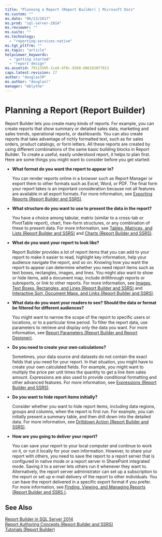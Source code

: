 ```yaml
---
title: "Planning a Report (Report Builder) | Microsoft Docs"
ms.custom: ""
ms.date: "06/13/2017"
ms.prod: "sql-server-2014"
ms.reviewer: ""
ms.suite: ""
ms.technology: 
  - "reporting-services-native"
ms.tgt_pltfrm: ""
ms.topic: "article"
helpviewer_keywords: 
  - "getting started"
  - "report design"
ms.assetid: 79113505-1ce8-4f8c-9260-d861838f7813
caps.latest.revision: 17
author: "douglaslM"
ms.author: "douglasl"
manager: "mblythe"
---
```

# Planning a Report (Report Builder)
  Report Builder lets you create many kinds of reports. For example, you can create reports that show summary or detailed sales data, marketing and sales trends, operational reports, or dashboards. You can also create reports that take advantage of richly formatted text, such as for sales orders, product catalogs, or form letters. All these reports are created by using different combinations of the same basic building blocks in Report Builder. To create a useful, easily understood report, it helps to plan first. Here are some things you might want to consider before you get started:  
  
-   **What format do you want the report to appear in?**  
  
     You can render reports online in a browser such as Report Manager or export them to other formats such as Excel, Word, or PDF. The final form your report takes is an important consideration because not all features are available in all export formats. For more information, see [Exporting Reports &#40;Report Builder and SSRS&#41;](../report-builder/export-reports-report-builder-and-ssrs.md).  
  
-   **What structure do you want to use to present the data in the report?**  
  
     You have a choice among tabular, matrix (similar to a cross-tab or PivotTable report), chart, free-form structures, or any combination of these to present data. For more information, see [Tables, Matrices, and Lists &#40;Report Builder and SSRS&#41;](report-design/create-invoices-and-forms-with-lists-report-builder-and-ssrs.md) and [Charts &#40;Report Builder and SSRS&#41;](report-design/charts-report-builder-and-ssrs.md).  
  
-   **What do you want your report to look like?**  
  
     Report Builder provides a lot of report items that you can add to your report to make it easier to read, highlight key information, help your audience navigate the report, and so on. Knowing how you want the report to appear can determine whether you need report items such as text boxes, rectangles, images, and lines. You might also want to show or hide items, add a document map, include drillthrough reports or subreports, or link to other reports. For more information, see [Images, Text Boxes, Rectangles, and Lines &#40;Report Builder and SSRS&#41;](rectangles-and-lines-report-builder-and-ssrs.md) and [Interactive Sort, Document Maps, and Links &#40;Report Builder and SSRS&#41;](report-design/interactive-sort-document-maps-and-links-report-builder-and-ssrs.md).  
  
-   **What data do you want your readers to see? Should the data or format be filtered for different audiences?**  
  
     You might want to narrow the scope of the report to specific users or locations, or to a particular time period. To filter the report data, use parameters to retrieve and display only the data you want. For more information, see [Report Parameters &#40;Report Builder and Report Designer&#41;](report-parameters-report-builder-and-report-designer.md).  
  
-   **Do you need to create your own calculations?**  
  
     Sometimes, your data source and datasets do not contain the exact fields that you need for your report. In that situation, you might have to create your own calculated fields. For example, you might want to multiply the price per unit times the quantity to get a line item sales amount. Expressions are also used to provide conditional formatting and other advanced features. For more information, see [Expressions &#40;Report Builder and SSRS&#41;](report-design/expressions-report-builder-and-ssrs.md).  
  
-   **Do you want to hide report items initially?**  
  
     Consider whether you want to hide report items, including data regions, groups and columns, when the report is first run. For example, you can initially present a summary table, and then drill down into the detailed data. For more information, see [Drilldown Action &#40;Report Builder and SSRS&#41;](report-design/drilldown-action-report-builder-and-ssrs.md).  
  
-   **How are you going to deliver your report?**  
  
     You can save your report to your local computer and continue to work on it, or run it locally for your own information. However, to share your report with others, you need to save the report to a report server that is configured in native mode or a report server in SharePoint integrated mode. Saving it to a server lets others run it whenever they want to. Alternatively, the report server administrator can set up a subscription to the report or set up e-mail delivery of the report to other individuals. You can have the report delivered in a specific export format if you prefer. For more information, see [Finding, Viewing, and Managing Reports &#40;Report Builder and SSRS &#41;](report-builder/finding-viewing-and-managing-reports-report-builder-and-ssrs.md).  
  
## See Also  
 [Report Builder in SQL Server 2014](report-builder/report-builder-in-sql-server-2016.md)   
 [Report Authoring Concepts &#40;Report Builder and SSRS&#41;](report-authoring-concepts-report-builder-and-ssrs.md)   
 [Tutorials &#40;Report Builder&#41;](report-builder-tutorials.md)  
  
  